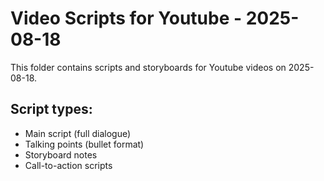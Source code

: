 # Video Scripts for Youtube - 2025-08-18

This folder contains scripts and storyboards for Youtube videos on 2025-08-18.

## Script types:
- Main script (full dialogue)
- Talking points (bullet format)
- Storyboard notes
- Call-to-action scripts
